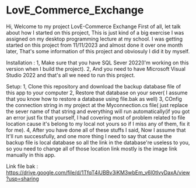# LovE_Commerce_Exchange
Hi, Welcome to my project LovE-Commerce Exchange
First of all, let talk about how I started on this project,
This is just kind of a big exercise I was assigned on my desktop programming lecture at my school.
I was getting started on this project from 11/11/2023 and almost done it over one month later,
That's some information of this project and obviosuly I did it by myself.

Installation :
1, Make sure that you have SQL Sever 2022(I'm working on this version when I build the project).
2, And you need to have Microsoft Visual Studio 2022 and that's all we need to run this project.


Setup:
1, Clone this repository and download the backup database file of this app to your computer
2, Restore that database on your sever( I assume that you know how to restore a database using file.bak as well)
3, COnfig the connection string in my project at the Myconnection.cs file( just replace the sever name of that
	string and everything will run automatically(if you got an error just fix that yourself, I had covering most of 
	problem related to file location cause it's belong to my local not yours so if I miss any of them, fix it for me).
4, After you have done all of these stuffs I said, Now I assume that It'll run successfully, and one more thing I need to 
	say that cause the backup file is local database so all the link in the database're useless to you, so you need to change
	all of those location link mostly is the image link manually in this app.


Link file bak : https://drive.google.com/file/d/1TfqT4iUBBv3iKM3wbEm_v6l0tlvyDaxA/view?usp=sharing